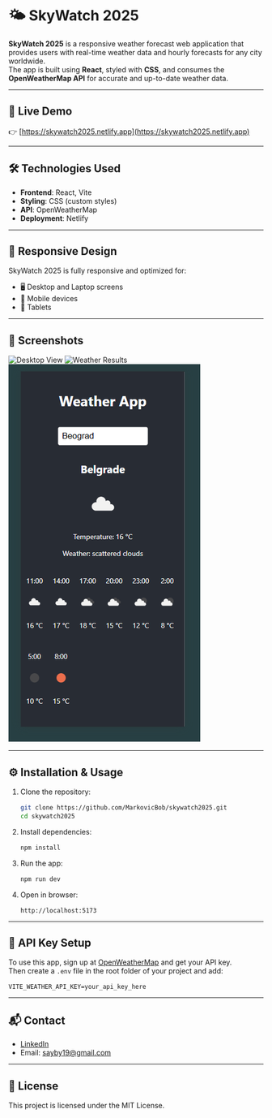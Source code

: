 # 🌤️ SkyWatch 2025

**SkyWatch 2025** is a responsive weather forecast web application that provides users with real-time weather data and hourly forecasts for any city worldwide.  
The app is built using **React**, styled with **CSS**, and consumes the **OpenWeatherMap API** for accurate and up-to-date weather data.

---

## 🔗 Live Demo

👉 [https://skywatch2025.netlify.app](https://skywatch2025.netlify.app)

---

## 🛠️ Technologies Used

- **Frontend**: React, Vite  
- **Styling**: CSS (custom styles)  
- **API**: OpenWeatherMap  
- **Deployment**: Netlify  

---

## 📱 Responsive Design

SkyWatch 2025 is fully responsive and optimized for:
- 🖥️ Desktop and Laptop screens  
- 📱 Mobile devices  
- 📱 Tablets  

---

## 📸 Screenshots

![Desktop View](./desktop-1.png)
![Weather Results](./desktop-2.png)
![Mobile View](./mobile.png)


---

## ⚙️ Installation & Usage

1. Clone the repository:
   ```bash
   git clone https://github.com/MarkovicBob/skywatch2025.git
   cd skywatch2025
   ```

2. Install dependencies:
   ```bash
   npm install
   ```

3. Run the app:
   ```bash
   npm run dev
   ```

4. Open in browser:
   ```
   http://localhost:5173
   ```

---

## 🔑 API Key Setup

To use this app, sign up at [OpenWeatherMap](https://openweathermap.org/api) and get your API key.  
Then create a `.env` file in the root folder of your project and add:

```env
VITE_WEATHER_API_KEY=your_api_key_here
```

---

## 📬 Contact

- [LinkedIn](https://www.linkedin.com/in/boban-markovic-b820b415a)  
- Email: sayby19@gmail.com

---

## 📄 License

This project is licensed under the MIT License.
